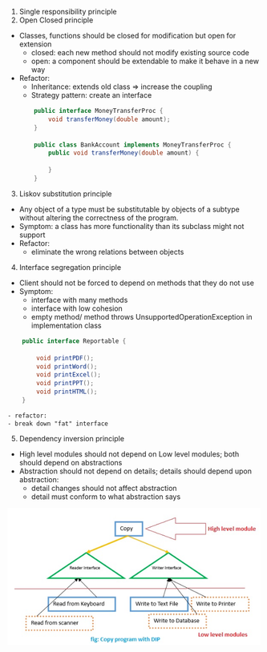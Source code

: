 1. Single responsibility principle
2. Open Closed principle
- Classes, functions should be closed for modification but
open for extension
    - closed: each new method should not modify existing source code
    - open: a component should be extendable to make it behave in a new way
- Refactor:
    - Inheritance: extends old class => increase the coupling
    - Strategy pattern: create an interface
    ```Java
        public interface MoneyTransferProc {
            void transferMoney(double amount);
        }
        
        public class BankAccount implements MoneyTransferProc {
            public void transferMoney(double amount) {
            
            }
        }
    ```   
    
3. Liskov substitution principle
- Any object of a type must be substitutable by objects of a subtype 
without altering the correctness of the program.
- Symptom: a class has more functionality than its subclass might not support
- Refactor:
    - eliminate the wrong relations between objects
4. Interface segregation principle
- Client should not be forced to depend on methods that they do not use
- Symptom:
    - interface with many methods
    - interface with low cohesion
    - empty method/ method throws UnsupportedOperationException
     in implementation class

```Java
    public interface Reportable {

        void printPDF();
        void printWord();
        void printExcel();
        void printPPT();
        void printHTML();
    } 
```         

    - refactor:
    - break down "fat" interface
    
5. Dependency inversion principle
- High level modules should not depend on Low level modules;
both should depend on abstractions
- Abstraction should not depend on details;
details should depend upon abstraction:
    - detail changes should not affect abstraction
    - detail must conform to what abstraction says

![](../images/SOLID.png)
